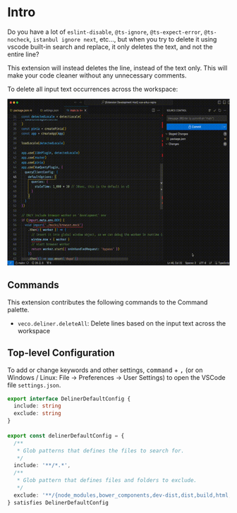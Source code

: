 # Intro

Do you have a lot of `eslint-disable`, `@ts-ignore`, `@ts-expect-error`, `@ts-nocheck`, `istanbul ignore next`, etc..., but when you try to delete it using vscode built-in search and replace, it only deletes the text, and not the entire line?

This extension will instead deletes the line, instead of the text only. This will make your code cleaner without any unnecessary comments.

To delete all input text occurrences across the workspace:

![](../../res//deliner.gif)

## Commands

This extension contributes the following commands to the Command palette.

- `veco.deliner.deleteAll`: Delete lines based on the input text across the workspace

## Top-level Configuration

To add or change keywords and other settings, <kbd>command</kbd> + <kbd>,</kbd> (or on Windows / Linux: File -> Preferences -> User Settings) to open the VSCode file `settings.json`.

```ts
export interface DelinerDefaultConfig {
  include: string
  exclude: string
}

export const delinerDefaultConfig = {
  /**
   * Glob patterns that defines the files to search for.
   */
  include: '**/*.*',
  /**
   * Glob pattern that defines files and folders to exclude.
   */
  exclude: '**/{node_modules,bower_components,dev-dist,dist,build,html,coverage,out,.vscode,.vscode-test,.github,_output,.next}/**',
} satisfies DelinerDefaultConfig
```
